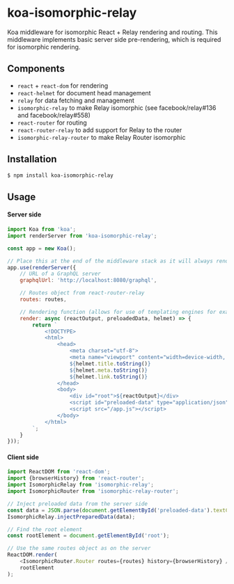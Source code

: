 # koa-isomorphic-relay

Koa middleware for isomorphic React + Relay rendering and routing.
This middleware implements basic server side pre-rendering, which is required for isomorphic rendering.

## Components
- `react` + `react-dom` for rendering
- `react-helmet` for document head management
- `relay` for data fetching and management
- `isomorphic-relay` to make Relay isomorphic (see facebook/relay#136 and facebook/relay#558)
- `react-router` for routing
- `react-router-relay` to add support for Relay to the router
- `isomorphic-relay-router` to make Relay Router isomorphic

## Installation
```bash
$ npm install koa-isomorphic-relay
```

## Usage

#### Server side
```javascript
import Koa from 'koa';
import renderServer from 'koa-isomorphic-relay';

const app = new Koa();

// Place this at the end of the middleware stack as it will always render a page or throw an error
app.use(renderServer({
    // URL of a GraphQL server
    graphqlUrl: 'http://localhost:8080/graphql',

    // Routes object from react-router-relay
    routes: routes,

    // Rendering function (allows for use of templating engines for example)
    render: async (reactOutput, preloadedData, helmet) => {
        return `
            <!DOCTYPE>
            <html>
                <head>
                    <meta charset="utf-8">
                    <meta name="viewport" content="width=device-width, initial-scale=1">
                    ${helmet.title.toString()}
                    ${helmet.meta.toString()}
                    ${helmet.link.toString()}
                </head>
                <body>
                    <div id="root">${reactOutput}</div>
                    <script id="preloaded-data" type="application/json">${preloadedData}</script>
                    <script src="/app.js"></script>
                </body>
            </html>
        `;
    }
}));
```

#### Client side
```javascript
import ReactDOM from 'react-dom';
import {browserHistory} from 'react-router';
import IsomorphicRelay from 'isomorphic-relay';
import IsomorphicRouter from 'isomorphic-relay-router';

// Inject preloaded data from the server side
const data = JSON.parse(document.getElementById('preloaded-data').textContent);
IsomorphicRelay.injectPreparedData(data);

// Find the root element
const rootElement = document.getElementById('root');

// Use the same routes object as on the server
ReactDOM.render(
    <IsomorphicRouter.Router routes={routes} history={browserHistory} />,
    rootElement
);
```

